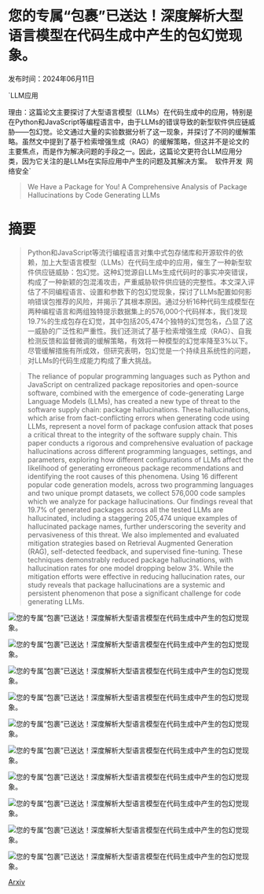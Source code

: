 # 您的专属“包裹”已送达！深度解析大型语言模型在代码生成中产生的包幻觉现象。

发布时间：2024年06月11日

`LLM应用

理由：这篇论文主要探讨了大型语言模型（LLMs）在代码生成中的应用，特别是在Python和JavaScript等编程语言中，由于LLMs的错误导致的新型软件供应链威胁——包幻觉。论文通过大量的实验数据分析了这一现象，并探讨了不同的缓解策略。虽然文中提到了基于检索增强生成（RAG）的缓解策略，但这并不是论文的主要焦点，而是作为解决问题的手段之一。因此，这篇论文更符合LLM应用分类，因为它关注的是LLMs在实际应用中产生的问题及其解决方案。` `软件开发` `网络安全`

> We Have a Package for You! A Comprehensive Analysis of Package Hallucinations by Code Generating LLMs

# 摘要

> Python和JavaScript等流行编程语言对集中式包存储库和开源软件的依赖，加上大型语言模型（LLMs）在代码生成中的应用，催生了一种新型软件供应链威胁：包幻觉。这种幻觉源自LLMs生成代码时的事实冲突错误，构成了一种新颖的包混淆攻击，严重威胁软件供应链的完整性。本文深入评估了不同编程语言、设置和参数下的包幻觉现象，探讨了LLMs配置如何影响错误包推荐的风险，并揭示了其根本原因。通过分析16种代码生成模型在两种编程语言和两组独特提示数据集上的576,000个代码样本，我们发现19.7%的生成包存在幻觉，其中包括205,474个独特的幻觉包名，凸显了这一威胁的广泛性和严重性。我们还测试了基于检索增强生成（RAG）、自我检测反馈和监督微调的缓解策略，有效将一种模型的幻觉率降至3%以下。尽管缓解措施有所成效，但研究表明，包幻觉是一个持续且系统性的问题，对LLMs的代码生成能力构成了重大挑战。

> The reliance of popular programming languages such as Python and JavaScript on centralized package repositories and open-source software, combined with the emergence of code-generating Large Language Models (LLMs), has created a new type of threat to the software supply chain: package hallucinations. These hallucinations, which arise from fact-conflicting errors when generating code using LLMs, represent a novel form of package confusion attack that poses a critical threat to the integrity of the software supply chain. This paper conducts a rigorous and comprehensive evaluation of package hallucinations across different programming languages, settings, and parameters, exploring how different configurations of LLMs affect the likelihood of generating erroneous package recommendations and identifying the root causes of this phenomena. Using 16 different popular code generation models, across two programming languages and two unique prompt datasets, we collect 576,000 code samples which we analyze for package hallucinations. Our findings reveal that 19.7% of generated packages across all the tested LLMs are hallucinated, including a staggering 205,474 unique examples of hallucinated package names, further underscoring the severity and pervasiveness of this threat. We also implemented and evaluated mitigation strategies based on Retrieval Augmented Generation (RAG), self-detected feedback, and supervised fine-tuning. These techniques demonstrably reduced package hallucinations, with hallucination rates for one model dropping below 3%. While the mitigation efforts were effective in reducing hallucination rates, our study reveals that package hallucinations are a systemic and persistent phenomenon that pose a significant challenge for code generating LLMs.

![您的专属“包裹”已送达！深度解析大型语言模型在代码生成中产生的包幻觉现象。](../../../paper_images/2406.10279/x1.png)

![您的专属“包裹”已送达！深度解析大型语言模型在代码生成中产生的包幻觉现象。](../../../paper_images/2406.10279/x2.png)

![您的专属“包裹”已送达！深度解析大型语言模型在代码生成中产生的包幻觉现象。](../../../paper_images/2406.10279/x3.png)

![您的专属“包裹”已送达！深度解析大型语言模型在代码生成中产生的包幻觉现象。](../../../paper_images/2406.10279/x4.png)

![您的专属“包裹”已送达！深度解析大型语言模型在代码生成中产生的包幻觉现象。](../../../paper_images/2406.10279/x5.png)

![您的专属“包裹”已送达！深度解析大型语言模型在代码生成中产生的包幻觉现象。](../../../paper_images/2406.10279/x6.png)

![您的专属“包裹”已送达！深度解析大型语言模型在代码生成中产生的包幻觉现象。](../../../paper_images/2406.10279/x7.png)

![您的专属“包裹”已送达！深度解析大型语言模型在代码生成中产生的包幻觉现象。](../../../paper_images/2406.10279/x8.png)

![您的专属“包裹”已送达！深度解析大型语言模型在代码生成中产生的包幻觉现象。](../../../paper_images/2406.10279/x9.png)

![您的专属“包裹”已送达！深度解析大型语言模型在代码生成中产生的包幻觉现象。](../../../paper_images/2406.10279/x10.png)

[Arxiv](https://arxiv.org/abs/2406.10279)